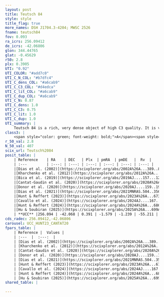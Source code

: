 ```yaml
---
layout: post
title: Teutsch 84
style: style
title_flag: true
more_names: DSH J1704.3-4204; MWSC 2526
fname: teutsch84
fov: 0.093
ra_icrs: 256.09412
de_icrs: -42.06806
glon: 344.44765
glat: -0.45629
r50: 2.8
plx: 0.3905
UTI: "0.92"
UTI_COLOR: "#add7c0"
UTI_C_N_COL: "#b7dfc4"
UTI_C_dens_COL: "#a6cab9"
UTI_C_C3_COL: "#d4edca"
UTI_C_lit_COL: "#a6cab9"
UTI_C_dup_COL: "#a6cab9"
UTI_C_N: 0.87
UTI_C_dens: 1.0
UTI_C_C3: 0.75
UTI_C_lit: 1.0
UTI_C_dup: 1.0
UTI_summary: |
    Teutsch 84 is a rich, very dense object of high C3 quality. It is very well-studied in the literature.
class3: |
    <span style="color: green; font-weight: bold;">A</span><span style="color: #FFC300; font-weight: bold;">B</span>
r_50_val: 2.8
N_50_val: 407
scix_url: Teutsch%2084
posit_table: |
    | Reference    | RA    | DEC   | Plx  | pmRA  | pmDE   |  Rv  |
    | :---         | :---: | :---: | :---: | :---: | :---: | :---: |
    |[Dias et al. (2002)](https://scixplorer.org/abs/2002A%26A...389..871D) | 256.083 | -42.073 | -- | -2.51 | -4.02 | -- |
    |[Kharchenko et al. (2012)](https://scixplorer.org/abs/2012A%26A...543A.156K) | 256.08 | -42.07 | -- | -0.67 | -5.93 | -- |
    |[Bica et al. (2019)](https://scixplorer.org/abs/2019AJ....157...12B) | 256.079 | -42.07 | -- | -- | -- | -- |
    |[Cantat-Gaudin et al. (2020)](https://scixplorer.org/abs/2020A%26A...640A...1C) | 256.09 | -42.07 | 0.406 | -1.738 | -1.109 | -- |
    |[Donor et al. (2020)](https://scixplorer.org/abs/2020AJ....159..199D) | 256.08 | -42.07 | -- | -1.94 | -1.08 | -58.4 |
    |[Dias et al. (2021)](https://scixplorer.org/abs/2021MNRAS.504..356D) | 256.09 | -42.066 | 0.409 | -1.723 | -1.114 | -- |
    |[Hunt & Reffert (2023)](https://scixplorer.org/abs/2023A%26A...673A.114H) | 256.089 | -42.07 | 0.377 | -1.583 | -1.246 | -53.062 |
    |[Cavallo et al. (2024)](https://scixplorer.org/abs/2024AJ....167...12C) | 256.096 | -42.065 | 0.376 | -- | -- | -- |
    |[Hunt & Reffert (2024)](https://scixplorer.org/abs/2024A%26A...686A..42H) | 256.089 | -42.07 | 0.377 | -1.583 | -1.246 | -53.062 |
    |[Hu & Soubiran (2025)](https://scixplorer.org/abs/2025A%26A...699A.246H) | 256.096 | -42.065 | -- | -- | -- | -- |
    | **UCC** |256.094 | -42.068 | 0.391 | -1.579 | -1.239 | -55.211 | 
cds_radec: 256.09412,-42.06806
carousel: UCC_HUNT23_CANTAT20
fpars_table: |
    | Reference |  Values |
    | :---  |  :---:  |
    | [Dias et al. (2002)](https://scixplorer.org/abs/2002A%26A...389..871D) | `E(B-V)=1.12, Dist=2200.0, Age=9.0` |
    | [Kharchenko et al. (2012)](https://scixplorer.org/abs/2012A%26A...543A.156K) | `e_bv=1.353, distance=3411, log_age=8.995` |
    | [Cantat-Gaudin et al. (2020)](https://scixplorer.org/abs/2020A%26A...640A...1C) | `AVNN=3.48, DMNN=11.94, AgeNN=9.02` |
    | [Donor et al. (2020)](https://scixplorer.org/abs/2020AJ....159..199D) | `Fe/H=0.2` |
    | [Dias et al. (2021)](https://scixplorer.org/abs/2021MNRAS.504..356D) | `Av=3.84, Dist=2682, logage=8.894, [Fe/H]=0.161` |
    | [Hunt & Reffert (2023)](https://scixplorer.org/abs/2023A%26A...673A.114H) | `AV50=4.859, diffAV50=2.315, MOD50=11.952, logAge50=8.64` |
    | [Cavallo et al. (2024)](https://scixplorer.org/abs/2024AJ....167...12C) | `AV50=4.62, dMod50=11.63, logAge50=8.91, [Fe/H]50=-0.05` |
    | [Hunt & Reffert (2024)](https://scixplorer.org/abs/2024A%26A...686A..42H) | `MassJ=5082.96` |
    | [Hu & Soubiran (2025)](https://scixplorer.org/abs/2025A%26A...699A.246H) | `MA22=-0.51, MA23f=-0.06, MA23g=0.12, MZ23=0.03, MK24=-0.13, MF24=0.01` |
shared_table: |
    
---
```

